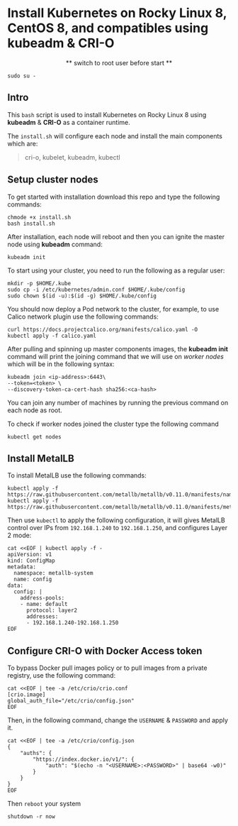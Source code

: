 # Install Kubernetes on Rocky Linux 8, CentOS 8, and compatibles using kubeadm & CRI-O
<center> ** switch to root user before start ** </center>

    sudo su -
## Intro
This `bash` script is used to install Kubernetes on Rocky Linux 8 using **kubeadm** & **CRI-O** as a container runtime.

The `install.sh` will configure each node and install the main components which are: 
> cri-o, kubelet, kubeadm, kubectl

## Setup cluster nodes
To get started with installation download this repo and type the following commands:

    chmode +x install.sh
    bash install.sh
After installation, each node will reboot and then you can ignite the master node using **kubeadm** command:
    
    kubeadm init
To start using your cluster, you need to run the following as a regular user:

    mkdir -p $HOME/.kube
    sudo cp -i /etc/kubernetes/admin.conf $HOME/.kube/config
    sudo chown $(id -u):$(id -g) $HOME/.kube/config
You should now deploy a Pod network to the cluster, for example, to use Calico network plugin use the following commands:

    curl https://docs.projectcalico.org/manifests/calico.yaml -O
    kubectl apply -f calico.yaml

After pulling  and spinning up master components images, the **kubeadm init** command will print the joining command that we will use on *worker nodes* which will be in the following syntax:

    kubeadm join <ip-address>:6443\
    --token=<token> \
    --discovery-token-ca-cert-hash sha256:<ca-hash>
You can join any number of machines by running the previous command on each node as root.

To check if worker nodes joined the cluster type the following command

    kubectl get nodes
    
## Install MetalLB 
To install MetalLB use the following commands:

    kubectl apply -f https://raw.githubusercontent.com/metallb/metallb/v0.11.0/manifests/namespace.yaml
    kubectl apply -f https://raw.githubusercontent.com/metallb/metallb/v0.11.0/manifests/metallb.yaml
Then use `kubectl` to apply the following configuration, it will gives MetalLB control over IPs from `192.168.1.240` to `192.168.1.250`, and configures Layer 2 mode:
    
    cat <<EOF | kubectl apply -f -
    apiVersion: v1
    kind: ConfigMap
    metadata:
      namespace: metallb-system
      name: config
    data:
      config: |
        address-pools:
        - name: default
          protocol: layer2
          addresses:
          - 192.168.1.240-192.168.1.250
    EOF

## Configure CRI-O with Docker Access token
To bypass Docker pull images policy or to pull images from a private registry, use the following command:

    cat <<EOF | tee -a /etc/crio/crio.conf
    [crio.image]
    global_auth_file="/etc/crio/config.json"
    EOF
Then, in the following command, change the `USERNAME` & `PASSWORD` and apply it.

    cat <<EOF | tee -a /etc/crio/config.json
    {
        "auths": {
            "https://index.docker.io/v1/": {
                "auth": "$(echo -n "<USERNAME>:<PASSWORD>" | base64 -w0)"
            }
        }
    }
    EOF
Then `reboot` your system

    shutdown -r now
